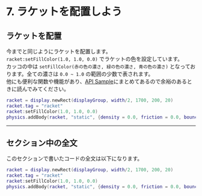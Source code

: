 # 7. ラケットを配置しよう

## ラケットを配置
今までと同じようにラケットを配置します。  
`racket:setFillColor(1.0, 1.0, 0.0)` でラケットの色を設定しています。  
カッコの中は `setFillColor(赤の色の濃さ, 緑の色の濃さ, 青の色の濃さ)` となっております。全ての濃さは `0.0 ~ 1.0` の範囲の少数で表されます。  
他にも便利な関数や機能があり、[API Sample](./../apiSample/index.md)にまとめてあるので余裕のあるときに読んでみてください。

```lua
racket = display.newRect(displayGroup, width/2, 1700, 200, 20)
racket.tag = "racket"
racket:setFillColor(1.0, 1.0, 0.0)
physics.addBody(racket, "static", {density = 0.0, friction = 0.0, bounce = 1.0})
```

- - -

## セクション中の全文
このセクションで書いたコードの全文は以下になります。

```lua
racket = display.newRect(displayGroup, width/2, 1700, 200, 20)
racket.tag = "racket"
racket:setFillColor(1.0, 1.0, 0.0)
physics.addBody(racket, "static", {density = 0.0, friction = 0.0, bounce = 1.0})
```
